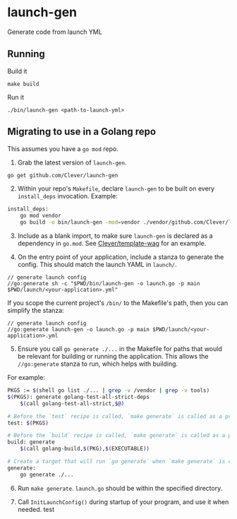 # launch-gen

Generate code from launch YML

## Running

Build it

```
make build
```

Run it

```
./bin/launch-gen <path-to-launch-yml>
```

## Migrating to use in a Golang repo

This assumes you have a `go mod` repo.

1. Grab the latest version of `launch-gen`.

```bash
go get github.com/Clever/launch-gen
```

2. Within your repo's `Makefile`, declare `launch-gen` to be built on every `install_deps` invocation. Example:

```bash
install_deps:
    go mod vendor
    go build -o bin/launch-gen -mod=vendor ./vendor/github.com/Clever/launch-gen
```

3. Include as a blank import, to make sure `launch-gen` is declared as a dependency in `go.mod`. See [Clever/template-wag](https://github.com/Clever/template-wag/blob/2cbdec713ce3787970c25aa6c08a32ceb4c12336/tools/tools.go) for an example.

4. On the entry point of your application, include a stanza to generate the config. This should match the launch YAML in `launch/`.

```golang
// generate launch config
//go:generate sh -c "$PWD/bin/launch-gen -o launch.go -p main $PWD/launch/<your-application>.yml"
```

If you scope the current project's `/bin/` to the Makefile's path, then you can simplify the stanza:

```golang
// generate launch config
//go:generate launch-gen -o launch.go -p main $PWD/launch/<your-application>.yml
```

5. Ensure you call `go generate ./...` in the Makefile for paths that would be relevant for building or running the application. This allows the `//go:generate` stanza to run, which helps with building.

For example:

```bash
PKGS := $(shell go list ./... | grep -v /vendor | grep -v tools)
$(PKGS): generate golang-test-all-strict-deps
	$(call golang-test-all-strict,$@)

# Before the `test` recipe is called, `make generate` is called as a prerequisite.
test: $(PKGS)

# Before the `build` recipe is called, `make generate` is called as a prerequisite.
build: generate
	$(call golang-build,$(PKG),$(EXECUTABLE))

# Create a target that will run `go generate` when `make generate` is called.
generate:
	go generate ./...
```

6. Run `make generate`. `launch.go` should be within the specified directory.

7. Call `InitLaunchConfig()` during startup of your program, and use it when needed.
test
